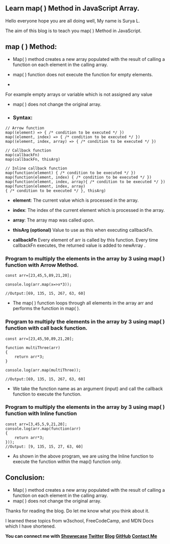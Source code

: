 ## Learn map( ) Method in JavaScript Array.

Hello everyone hope you are all doing well, My name is Surya L.

The aim of this blog is to teach you map( ) Method in JavaScript.

## map (  ) Method:

- Map( ) method creates a new array populated with the result of calling a function on each element in the calling array.

- map( ) function does not execute the function for empty elements. 

- 
For example empty arrays or variable which is not assigned any value

- map( ) does not change the original array.

- ### Syntax:

```
// Arrow function
map((element) => { /* condition to be executed */ })
map((element, index) => { /* condition to be executed */ })
map((element, index, array) => { /* condition to be executed */ })

// Callback function
map(callbackFn)
map(callbackFn, thisArg)

// Inline callback function
map(function(element) { /* condition to be executed */ })
map(function(element, index) { /* condition to be executed */ })
map(function(element, index, array){ /* condition to be executed */ })
map(function(element, index, array) 
{ /* condition to be executed */ }, thisArg)
```

- **element**: The current value which is processed in the array.

- **index**: The index of the current element which is processed in the array.

- **array**: The array map was called upon.

- **thisArg (optional)**
Value to use as this when executing callbackFn.


- **callbackFn**
Every element of arr is called by this function. Every time callbackFn executes, the returned value is added to newArray .

### Program to multiply the elements in the array by 3 using map( ) function with Arrow Method.

```
const arr=[23,45,5,89,21,20];

console.log(arr.map(x=>x*3));

//Output:[69, 135, 15, 267, 63, 60]
```

- The map( ) function loops through all elements in the array arr and performs the function in map( ).

### Program to multiply the elements in the array by 3 using map( ) function with call back function.

```
const arr=[23,45,50,89,21,20];

function multiThree(arr)
{
    return arr*3;
}

console.log(arr.map(multiThree));

//Output:[69, 135, 15, 267, 63, 60]
```

- We take the function name as an argument (input) and call the callback function to execute the function.

### Program to multiply the elements in the array by 3 using map( ) function with Inline function

```
const arr=[3,45,5,9,21,20];
console.log(arr.map(function(arr)
{
    return arr*3;
}));
//Output: [9, 135, 15, 27, 63, 60]
```

- As shown in the above program, we are using the Inline function to execute the function within the map() function only.

## Conclusion:
- Map( ) method creates a new array populated with the result of calling a function on each element in the calling array.
- map( ) does not change the original array.

Thanks for reading the blog. Do let me know what you think about it.

I learned these topics from w3school, FreeCodeCamp, and MDN Docs which I have shortened.

**You can connect me with <a href="https://www.showwcase.com/suryal8991">Showwcase</a>
<a href="https://twitter.com/SURYA_L1998">Twitter</a>
<a href="https://blog.surya-l.com/">Blog</a>
<a href="https://github.com/Surya8991">GitHub</a>
<a href="mailto:contact@surya-l.com">Contact Me</a>**

